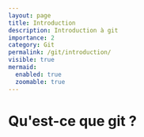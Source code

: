 ```yaml
---
layout: page
title: Introduction
description: Introduction à git
importance: 2
category: Git
permalink: /git/introduction/
visible: true
mermaid:
  enabled: true
  zoomable: true
---
```


# Qu'est-ce que git ?
